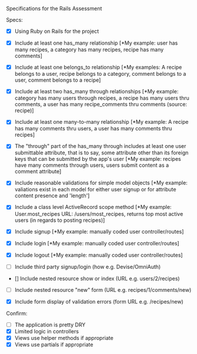  Specifications for the Rails Assessment

Specs:
- [x] Using Ruby on Rails for the project

- [x] Include at least one has_many relationship [*My example: user has many recipes, a category has many recipes, recipe has many comments]

- [x] Include at least one belongs_to relationship [*My examples: A recipe belongs to a user, recipe belongs to a category, comment belongs to a user, comment belongs to a recipe]

- [x] Include at least two has_many through relationships [*My example: category has many users through recipes, a recipe has many users thru comments, a user has many recipe_comments thru comments (source: recipe)]

- [X] Include at least one many-to-many relationship [*My example: A recipe has many comments thru users, a user has many comments thru recipes]

- [X] The "through" part of the has_many through includes at least one user submittable attribute, that is to say, some attribute other than its foreign keys that can be submitted by the app's user [*My example: recipes have many comments through users, users submit content as a comment attribute]

- [X] Include reasonable validations for simple model objects [*My example: valiations exist in each model for either user signup or for attribute content presence and 'length']

- [X] Include a class level ActiveRecord scope method [*My example: User.most_recipes URL: /users/most_recipes, returns top most active users (in regards to posting recipes)]

- [X] Include signup [*My example: manually coded user controller/routes]

- [X] Include login [*My example: manually coded user controller/routes]

- [X] Include logout [*My example: manually coded user controller/routes]

- [ ] Include third party signup/login (how e.g. Devise/OmniAuth)

- []  Include nested resource show or index (URL e.g. users/2/recipes)

- [ ] Include nested resource "new" form (URL e.g. recipes/1/comments/new)

- [X] Include form display of validation errors (form URL e.g. /recipes/new)

Confirm:
- [ ] The application is pretty DRY
- [X] Limited logic in controllers
- [X] Views use helper methods if appropriate
- [X] Views use partials if appropriate